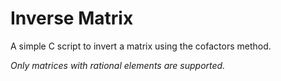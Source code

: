 # Inverse Matrix

A simple C script to invert a matrix using the cofactors method.

*Only matrices with rational elements are supported.*
